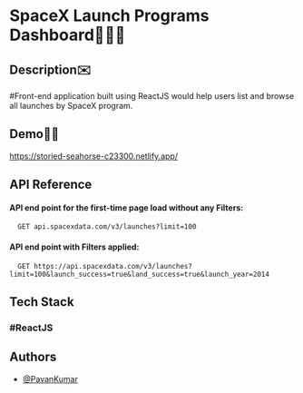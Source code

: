 # SpaceX Launch Programs Dashboard🚀🚀🚀

## Description✉️

#Front-end application built using ReactJS would help users list and browse all launches by SpaceX
program.

## Demo🎉🎉

https://storied-seahorse-c23300.netlify.app/

## API Reference

#### API end point for the first-time page load without any Filters:

```http
  GET api.spacexdata.com/v3/launches?limit=100
```

#### API end point with Filters applied:

```http
  GET https://api.spacexdata.com/v3/launches?limit=100&launch_success=true&land_success=true&launch_year=2014
```

## Tech Stack

### #ReactJS

## Authors

- [@PavanKumar](https://github.com/01-pavan)
